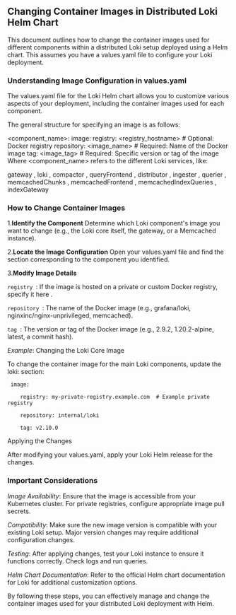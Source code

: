 ## Changing Container Images in Distributed Loki Helm Chart
This document outlines how to change the container images used for different components within a distributed Loki setup deployed using a Helm chart. This assumes you have a values.yaml file to configure your Loki deployment.

### Understanding Image Configuration in values.yaml
The values.yaml file for the Loki Helm chart allows you to customize various aspects of your deployment, including the container images used for each component.

The general structure for specifying an image is as follows:

<component_name>:
  image:
    registry: <registry_hostname>  # Optional: Docker registry
    repository: <image_name>       # Required: Name of the Docker image
    tag: <image_tag>               # Required: Specific version or tag of the image
Where <component_name> refers to the different Loki services, like:

gateway , loki , compactor , queryFrontend , distributor , ingester , querier , memcachedChunks , memcachedFrontend , memcachedIndexQueries , indexGateway

### How to Change Container Images
1.**Identify the Component**
Determine which Loki component's image you want to change (e.g., the Loki core itself, the gateway, or a Memcached instance).

2.**Locate the Image Configuration**
Open your values.yaml file and find the section corresponding to the component you identified.


3.**Modify Image Details**

`registry `: If the image is hosted on a private or custom Docker registry, specify it here .

`repository `: The name of the Docker image (e.g., grafana/loki, nginxinc/nginx-unprivileged, memcached).

`tag `: The version or tag of the Docker image (e.g., 2.9.2, 1.20.2-alpine, latest, a commit hash).


*Example*: Changing the Loki Core Image

To change the container image for the main Loki components, update the loki: section:
```
 image:   
    
    registry: my-private-registry.example.com  # Example private registry
    
    repository: internal/loki
    
    tag: v2.10.0
```
Applying the Changes

After modifying your values.yaml, apply your  Loki Helm release for the changes.


### Important Considerations
*Image Availability*: Ensure that the image is accessible from your Kubernetes cluster. For private registries, configure appropriate image pull secrets.

*Compatibility*: Make sure the new image version is compatible with your existing Loki setup. Major version changes may require additional configuration changes.

*Testing*: After applying changes, test your Loki instance to ensure it functions correctly. Check logs and run queries.

*Helm Chart Documentation*: Refer to the official Helm chart documentation for Loki for additional customization options.

By following these steps, you can effectively manage and change the container images used for your distributed Loki deployment with Helm.
